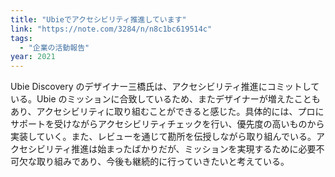 ```yaml
---
title: "Ubieでアクセシビリティ推進しています"
link: "https://note.com/3284/n/n8c1bc619514c"
tags:
  - "企業の活動報告"
year: 2021
---
```


Ubie Discovery のデザイナー三橋氏は、アクセシビリティ推進にコミットしている。Ubie のミッションに合致しているため、またデザイナーが増えたこともあり、アクセシビリティに取り組むことができると感じた。具体的には、プロにサポートを受けながらアクセシビリティチェックを行い、優先度の高いものから実装していく。また、レビューを通じて勘所を伝授しながら取り組んでいる。アクセシビリティ推進は始まったばかりだが、ミッションを実現するために必要不可欠な取り組みであり、今後も継続的に行っていきたいと考えている。
